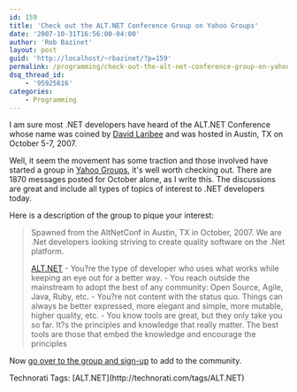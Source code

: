 ```yaml
---
id: 159
title: 'Check out the ALT.NET Conference Group on Yahoo Groups'
date: '2007-10-31T16:56:00-04:00'
author: 'Rob Bazinet'
layout: post
guid: 'http://localhost/~rbazinet/?p=159'
permalink: /programming/check-out-the-alt-net-conference-group-on-yahoo-groups/
dsq_thread_id:
    - '95925616'
categories:
    - Programming
---
```


I am sure most .NET developers have heard of the ALT.NET Conference whose name was coined by [David Laribee](http://laribee.com/blog/2007/04/10/altnet/) and was hosted in Austin, TX on October 5-7, 2007.

Well, it seem the movement has some traction and those involved have started a group in [Yahoo Groups](http://tech.groups.yahoo.com/group/altnetconf/), it's well worth checking out. There are 1870 messages posted for October alone, as I write this. The discussions are great and include all types of topics of interest to .NET developers today.

Here is a description of the group to pique your interest:

> Spawned from the AltNetConf in Austin, TX in October, 2007. We are .Net developers looking striving to create quality software on the .Net platform.
> 
>   
> [ALT.NET](http://altdotnet.org/) - You?re the type of developer who uses what works while keeping an eye out for a better way. - You reach outside the mainstream to adopt the best of any community: Open Source, Agile, Java, Ruby, etc. - You?re not content with the status quo. Things can always be better expressed, more elegant and simple, more mutable, higher quality, etc. - You know tools are great, but they only take you so far. It?s the principles and knowledge that really matter. The best tools are those that embed the knowledge and encourage the principles

Now [go over to the group and sign-up](http://tech.groups.yahoo.com/group/altnetconf/) to add to the community.

<div class="wlWriterSmartContent" style="display:inline;margin:0;padding:0;">Technorati Tags: [ALT.NET](http://technorati.com/tags/ALT.NET)</div>